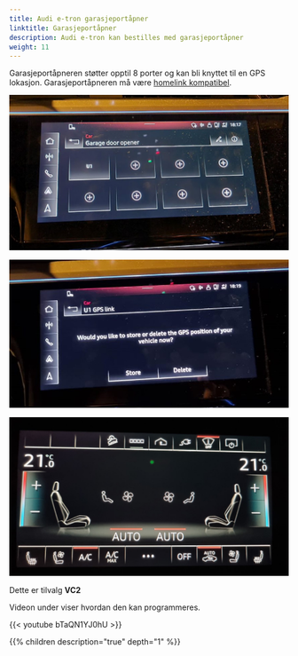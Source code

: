 ```yaml
---
title: Audi e-tron garasjeportåpner
linktitle: Garasjeportåpner
description: Audi e-tron kan bestilles med garasjeportåpner
weight: 11
---
```


Garasjeportåpneren støtter opptil 8  porter og kan bli knyttet til en GPS lokasjon. Garasjeportåpneren må være [homelink kompatibel](https://www.homelink.com/).

![Opener](opener2.jpg "Du kan programmere opptil 8 porter.")

![Opener](opener1.jpg "Du kan lagre GPS lokasjon til portene slik den foreslår riktig basert på posisjon")

![Opener](opener3.jpg "Du kan aktivere garasjeportåpneren fra nedre MMI skjerm. Det er en egen snarvei")

Dette er tilvalg **VC2**

Videon under viser hvordan den kan programmeres.

{{< youtube bTaQN1YJ0hU >}}

{{% children description="true" depth="1" %}}
